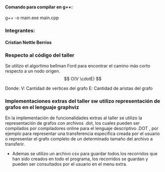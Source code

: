 #### Comando para compilar en g++: 
g++ -o main.exe main.cpp
### Integrantes:
#### Cristian Nettle Berríos

### Respecto al código del taller
Se utilizo el algortimo bellman Ford para encontrar el camino más corto respecto a un nodo origen. 
$$
O(V \cdotE)
$$

Donde: 
V: Cantidad de vertices del grafo
E: Cantidad de aristas del grafo

### Implementaciones extras del taller sw utilizo representación de grafos en el lenguaje graphviz 
En la implementación de funcionalidades extras al taller se utilizo la representación de grafos con archivos .dot, los cuales pueden ser compilados por compiladores online para el lenguaje descriptivo .DOT
, por ejemplo para representar una transferencia especifica creada por el usuario o representar el grafo completo de un determinado tamaño del archivo a transferir.
- Ademas se utilizo un archivo csv para guardar todos los recorridos que han sido creados en todo el programa, los recorridos se guardan y pueden ser consultados por el usuario en el menu extra.



